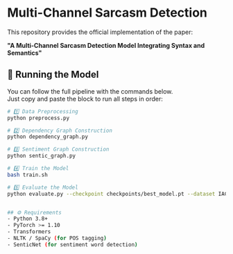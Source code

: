 # Multi-Channel Sarcasm Detection

This repository provides the official implementation of the paper:

**"A Multi-Channel Sarcasm Detection Model Integrating Syntax and Semantics"**

## 🏃 Running the Model 

You can follow the full pipeline with the commands below.  
Just copy and paste the block to run all steps in order:

```bash
# 1️⃣ Data Preprocessing
python preprocess.py 

# 2️⃣ Dependency Graph Construction
python dependency_graph.py 

# 3️⃣ Sentiment Graph Construction
python sentic_graph.py 

# 4️⃣ Train the Model
bash train.sh

# 5️⃣ Evaluate the Model
python evaluate.py --checkpoint checkpoints/best_model.pt --dataset IAC1


## ⚙️ Requirements
- Python 3.8+
- PyTorch >= 1.10
- Transformers
- NLTK / SpaCy (for POS tagging)
- SenticNet (for sentiment word detection)





